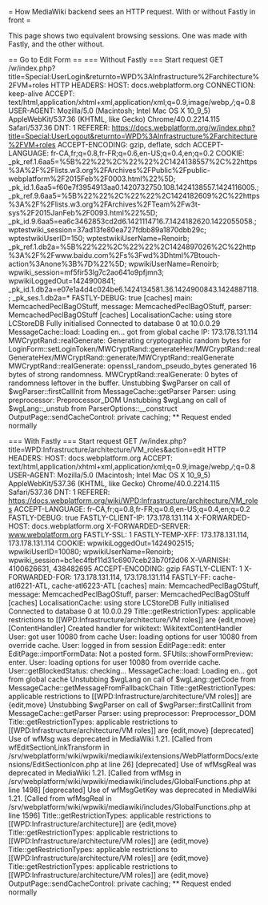 = How MediaWiki backend sees an HTTP request. With or without Fastly in front =

This page shows two equivalent browsing sessions. One was made with Fastly, and the other without.

== Go to Edit Form ==
=== Without Fastly ===
<syntaxHighlight lang="text">
Start request GET /w/index.php?title=Special:UserLogin&returnto=WPD%3AInfrastructure%2Farchitecture%2FVM+roles
HTTP HEADERS:
HOST: docs.webplatform.org
CONNECTION: keep-alive
ACCEPT: text/html,application/xhtml+xml,application/xml;q=0.9,image/webp,*/*;q=0.8
USER-AGENT: Mozilla/5.0 (Macintosh; Intel Mac OS X 10_9_5) AppleWebKit/537.36 (KHTML, like Gecko) Chrome/40.0.2214.115 Safari/537.36
DNT: 1
REFERER: https://docs.webplatform.org/w/index.php?title=Special:UserLogout&returnto=WPD%3AInfrastructure%2Farchitecture%2FVM+roles
ACCEPT-ENCODING: gzip, deflate, sdch
ACCEPT-LANGUAGE: fr-CA,fr;q=0.8,fr-FR;q=0.6,en-US;q=0.4,en;q=0.2
COOKIE: _pk_ref.1.6aa5=%5B%22%22%2C%22%22%2C1424138557%2C%22https%3A%2F%2Flists.w3.org%2FArchives%2FPublic%2Fpublic-webplatform%2F2015Feb%2F0003.html%22%5D; _pk_id.1.6aa5=f60e7f3954913aa0.1420732750.108.1424138557.1424116005.; _pk_ref.9.6aa5=%5B%22%22%2C%22%22%2C1424182609%2C%22https%3A%2F%2Flists.w3.org%2FArchives%2FTeam%2Fw3t-sys%2F2015JanFeb%2F0093.html%22%5D; _pk_id.9.6aa5=ea6c3462853cd2d6.1421114716.7.1424182620.1422055058.; wptestwiki_session=37ad13fe80ea727fdbb89a1870dbb29c; wptestwikiUserID=150; wptestwikiUserName=Renoirb; _pk_ref.1.db2a=%5B%22%22%2C%22%22%2C1424897026%2C%22http%3A%2F%2Fwww.baidu.com%2Fs%3Fwd%3Dhtml%7Btouch-action%3Anone%3B%7D%22%5D; wpwikiUserName=Renoirb; wpwiki_session=mf5fir53lg7c2ao641o9pfjmn3; wpwikiLoggedOut=1424900841; _pk_id.1.db2a=e07e1a4d4c024be6.1424134581.36.1424900843.1424887118.; _pk_ses.1.db2a=*
FASTLY-DEBUG: true
[caches] main: MemcachedPeclBagOStuff, message: MemcachedPeclBagOStuff, parser: MemcachedPeclBagOStuff
[caches] LocalisationCache: using store LCStoreDB
Fully initialised
Connected to database 0 at 10.0.0.29
MessageCache::load: Loading en... got from global cache
IP: 173.178.131.114
MWCryptRand::realGenerate: Generating cryptographic random bytes for LoginForm::setLoginToken/MWCryptRand::generateHex/MWCryptRand::realGenerateHex/MWCryptRand::generate/MWCryptRand::realGenerate
MWCryptRand::realGenerate: openssl_random_pseudo_bytes generated 16 bytes of strong randomness.
MWCryptRand::realGenerate: 0 bytes of randomness leftover in the buffer.
Unstubbing $wgParser on call of $wgParser::firstCallInit from MessageCache::getParser
Parser: using preprocessor: Preprocessor_DOM
Unstubbing $wgLang on call of $wgLang::_unstub from ParserOptions::__construct
OutputPage::sendCacheControl: private caching;  **
Request ended normally
</syntaxHighlight>

=== With Fastly ===
<SyntaxHighlight  lang="text">
Start request GET /w/index.php?title=WPD:Infrastructure/architecture/VM_roles&action=edit
HTTP HEADERS:
HOST: docs.webplatform.org
ACCEPT: text/html,application/xhtml+xml,application/xml;q=0.9,image/webp,*/*;q=0.8
USER-AGENT: Mozilla/5.0 (Macintosh; Intel Mac OS X 10_9_5) AppleWebKit/537.36 (KHTML, like Gecko) Chrome/40.0.2214.115 Safari/537.36
DNT: 1
REFERER: https://docs.webplatform.org/wiki/WPD:Infrastructure/architecture/VM_roles
ACCEPT-LANGUAGE: fr-CA,fr;q=0.8,fr-FR;q=0.6,en-US;q=0.4,en;q=0.2
FASTLY-DEBUG: true
FASTLY-CLIENT-IP: 173.178.131.114
X-FORWARDED-HOST: docs.webplatform.org
X-FORWARDED-SERVER: www.webplatform.org
FASTLY-SSL: 1
FASTLY-TEMP-XFF: 173.178.131.114, 173.178.131.114
COOKIE: wpwikiLoggedOut=1424902515; wpwikiUserID=10080; wpwikiUserName=Renoirb; wpwiki_session=bc1ec4fbf11d31c6907ceb23b70f2d06
X-VARNISH: 4100626631, 438482695
ACCEPT-ENCODING: gzip
FASTLY-CLIENT: 1
X-FORWARDED-FOR: 173.178.131.114, 173.178.131.114
FASTLY-FF: cache-atl6221-ATL, cache-atl6223-ATL
[caches] main: MemcachedPeclBagOStuff, message: MemcachedPeclBagOStuff, parser: MemcachedPeclBagOStuff
[caches] LocalisationCache: using store LCStoreDB
Fully initialised
Connected to database 0 at 10.0.0.29
Title::getRestrictionTypes: applicable restrictions to [[WPD:Infrastructure/architecture/VM roles]] are {edit,move}
[ContentHandler] Created handler for wikitext: WikitextContentHandler
User: got user 10080 from cache
User: loading options for user 10080 from override cache.
User: logged in from session
EditPage::edit: enter
EditPage::importFormData: Not a posted form.
SFUtils::showFormPreview: enter.
User: loading options for user 10080 from override cache.
User::getBlockedStatus: checking...
MessageCache::load: Loading en... got from global cache
Unstubbing $wgLang on call of $wgLang::getCode from MessageCache::getMessageFromFallbackChain
Title::getRestrictionTypes: applicable restrictions to [[WPD:Infrastructure/architecture/VM roles]] are {edit,move}
Unstubbing $wgParser on call of $wgParser::firstCallInit from MessageCache::getParser
Parser: using preprocessor: Preprocessor_DOM
Title::getRestrictionTypes: applicable restrictions to [[WPD:Infrastructure/architecture/VM roles]] are {edit,move}
[deprecated] Use of wfMsg was deprecated in MediaWiki 1.21. [Called from wfEditSectionLinkTransform in /srv/webplatform/wiki/wpwiki/mediawiki/extensions/WebPlatformDocs/extensions/EditSectionIcon.php at line 26]
[deprecated] Use of wfMsgReal was deprecated in MediaWiki 1.21. [Called from wfMsg in /srv/webplatform/wiki/wpwiki/mediawiki/includes/GlobalFunctions.php at line 1498]
[deprecated] Use of wfMsgGetKey was deprecated in MediaWiki 1.21. [Called from wfMsgReal in /srv/webplatform/wiki/wpwiki/mediawiki/includes/GlobalFunctions.php at line 1596]
Title::getRestrictionTypes: applicable restrictions to [[WPD:Infrastructure/architecture]] are {edit,move}
Title::getRestrictionTypes: applicable restrictions to [[WPD:Infrastructure/architecture/VM roles]] are {edit,move}
Title::getRestrictionTypes: applicable restrictions to [[WPD:Infrastructure/architecture/VM roles]] are {edit,move}
Title::getRestrictionTypes: applicable restrictions to [[WPD:Infrastructure/architecture/VM roles]] are {edit,move}
OutputPage::sendCacheControl: private caching;  **
Request ended normally
</SyntaxHighlight>